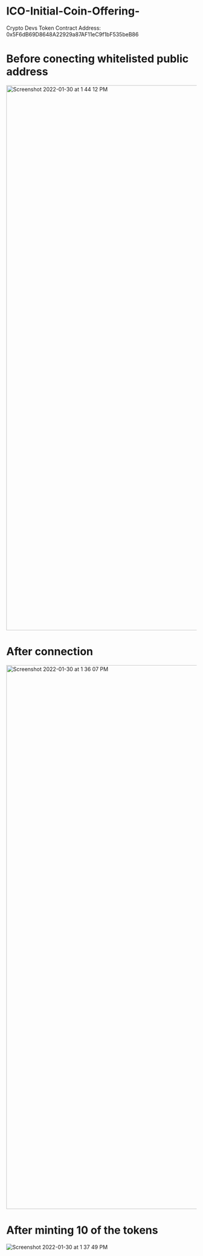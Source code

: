 # ICO-Initial-Coin-Offering-

Crypto Devs Token Contract Address: 0x5F6dB69D8648A22929a87AF11eC9f1bF535beB86

# Before conecting whitelisted public address 


<img width="1440" alt="Screenshot 2022-01-30 at 1 44 12 PM" src="https://user-images.githubusercontent.com/36278808/151700465-f98735d4-e1c9-4869-9297-d1c7df8ee3be.png">

# After connection 


<img width="1437" alt="Screenshot 2022-01-30 at 1 36 07 PM" src="https://user-images.githubusercontent.com/36278808/151700544-bae32e92-f8aa-45ae-a620-02fb708313f0.png">


# After minting 10 of the tokens 
![Screenshot 2022-01-30 at 1 37 49 PM](https://user-images.githubusercontent.com/36278808/151700593-22d13dac-9b12-459b-a6f0-1b7c61204ffb.png)
